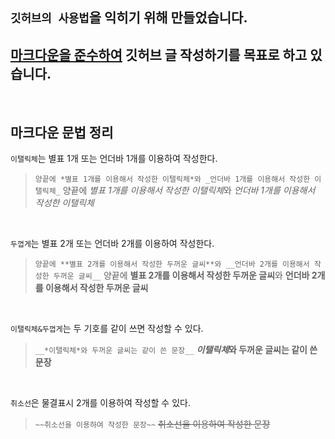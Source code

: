 ## `깃허브의 사용법`을 익히기 위해 만들었습니다.
## <u>마크다운을 준수하여</u> 깃허브 글 작성하기를 목표로 하고 있습니다.

 <br>

## 마크다운 문법 정리
`이탤릭체`는 별표 1개 또는 언더바 1개를 이용하여 작성한다.
>`양끝에 *별표 1개를 이용해서 작성한 이탤릭체*와 _언더바 1개를 이용해서 작성한 이탤릭체_`
>양끝에 *별표 1개를 이용해서 작성한 이탤릭체*와 _언더바 1개를 이용해서 작성한 이탤릭체_

 <br>
 
 `두껍게`는 별표 2개 또는 언더바 2개를 이용하여 작성한다.
>`양끝에 **별표 2개를 이용해서 작성한 두꺼운 글씨**와 __언더바 2개를 이용해서 작성한 두꺼운 글씨__`
>양끝에 **별표 2개를 이용해서 작성한 두꺼운 글씨**와 __언더바 2개를 이용해서 작성한 두꺼운 글씨__

 <br>
 
 `이탤릭체&두껍게`는 두 기호를 같이 쓰면 작성할 수 있다.
 >`__*이탤릭체*와 두꺼운 글씨는 같이 쓴 문장__`
 >__*이탤릭체*와 두꺼운 글씨는 같이 쓴 문장__
 
  <br>
 
 `취소선`은 물결표시 2개를 이용하여 작성할 수 있다.
>`~~취소선을 이용하여 작성한 문장~~`
>~~취소선을 이용하여 작성한 문장~~
